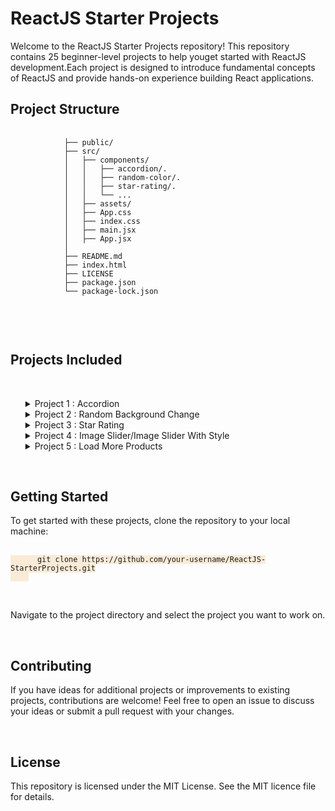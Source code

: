 <body>
    <h1>ReactJS Starter Projects</h1>
    Welcome to the ReactJS Starter Projects repository! This repository contains 25 beginner-level projects to help
    youget started with ReactJS development.Each project is
    designed to introduce fundamental concepts of ReactJS and provide hands-on experience building React applications.
    <h2>Project Structure</h2>
    <pre>
        <code>
            ├── public/
            ├── src/
            │   ├── components/
            │   │   ├── accordion/.
            │   │   ├── random-color/.
            │   │   ├── star-rating/.
            │   │   └── ...
            │   ├── assets/
            │   ├── App.css
            │   ├── index.css
            │   ├── main.jsx
            │   ├── App.jsx
            │   
            ├── README.md
            ├── index.html
            ├── LICENSE
            ├── package.json
            └── package-lock.json
        </code>
    </pre>
    <br>
    <h2>Projects Included</h2>
    <br>
    <ul>
        <details>
            <summary>Project 1 : Accordion
            </summary>
            <br>
            <p> <strong>Description:</strong> The Accordion component is a user interface element that allows users to
                expand and collapse content sections by clicking on the accordion titles.It provides both single and
                multiple selection modes, enabling users to select one or multiple items at a time.
                <br>
                <strong>Concepts:</strong>
                <br>
                <em>State Management:</em> Utilizing React's useState hook to manage the state of selected items
                (selected for single selection mode and multiple for multi-selection mode).
                <br>
                <em>Event Handling:</em> Handling click events on the accordion titles to toggle item selection and
                enable
                multi-selection mode.
                <br>
                <em>Conditional Rendering:</em> Dynamically rendering content sections based on the selected items and
                the current
                selection mode.
                <br>
                <em>Component Styling:</em> Applying CSS classes dynamically to style selected items and indicate their
                active state.
                <br>
                <em>Component Composition:</em> Structuring the Accordion component with reusable title and content
                sections,
                enhancing modularity and reusability.
            </p>
        </details>
        <details>
            <summary>Project 2 : Random Background Change
            </summary>
            <br>
            <p> <strong>Description:</strong> The project is a simple color generator built using React. It allows users
                to create random colors in either HEX or RGB format. Users can click buttons to switch between the color
                formats and generate random colors accordingly.
                <br>
                <strong>Concepts:</strong>The project utilizes React Hooks, such as `useState`, to manage state
                variables and control the behavior of the color generator. It employs event handling and dynamic styling
                to allow users to toggle between HEX and RGB color formats and generate random colors with visual
                feedback.
            </p>
        </details>
        <details>
            <summary>Project 3 : Star Rating
            </summary>
            <br>
            <p> <strong>Description:</strong>The StarRating component renders a star rating system where users can hover
                over stars to preview their rating before clicking to select. It dynamically updates star icons based on
                user interactions, offering a visually intuitive rating experience.
                <br>
                <strong>Concepts:</strong><em><br>State Management with React Hooks (useState):</em>The component
                employs useState to manage the current rating and hover states, enabling real-time updates to star
                appearances in response to user interactions.<br>
                <em>Event Handling:</em>Event handlers such as handleClick, handleMouseEnter, and handleMouseLeave are
                implemented to respond to user actions, facilitating the selection and preview of star ratings.
            </p>
        </details>
        <details>
            <summary>Project 4 : Image Slider/Image Slider With Style
            </summary>
            <br>
            <p> <strong>Description:</strong>The Image Slider app is a React component that displays a slideshow of
                images.
                It allows users to navigate through the images using left and right arrows or by clicking on thumbnails
                at
                the bottom.
                <br>
                <strong>Concepts:</strong><em><br>
                    Slideshow Navigation:</em> Users can move to the previous or next image using arrow buttons.<br>
                <em>Thumbnail Navigation:</em> Thumbnails below the slideshow provide an overview of all images.
                Clicking on
                a thumbnail switches to that image. <br>
                <em>Dynamic Styling:</em> Thumbnails and the main image change appearance to indicate the current
                selection.
                Responsive Design: The app adapts to different screen sizes for a consistent user experience.
            </p>
        </details>
        <details>
            <summary>Project 5 : Load More Products
            </summary>
            <br>
            <p> <strong>Description:</strong>TThe "Load More Data" app is a simple web application that fetches product
                data from an external API and displays it in a paginated manner. The app loads products in batches of 20
                and allows users to load more products dynamically by clicking on a "Load More Products" button.
                <br>
                <strong>Concepts:</strong><em><br>
                    State Management: </em> The app utilizes React's state management capabilities to keep track of
                various aspects of the application, such as loading status, fetched products, pagination count, and
                button disabling.<br>
                <em>Data Fetching:</em> It fetches product data from a remote API using the fetchProducts() function.
                This function is triggered when the component mounts and whenever the pagination count changes. The
                fetched data is then stored in the component's state. <br>
                <em>Pagination:</em> The app implements pagination logic by incrementing the pagination count each time
                the "Load More Products" button is clicked. This count is used to determine the offset for fetching the
                next batch of products from the API.
                <em>UI Rendering: </em> The fetched product data is rendered dynamically in the UI using JSX. Each
                product is displayed as a card containing an image and a title. The "Load More Products" button is
                conditionally disabled when the maximum number of products (100 in this case) is reached.
                <em>Loading Indicator:</em> During data fetching, a loading indicator is displayed to inform users that
                data is being retrieved from the server. Once the data is fetched and rendered, the loading indicator
                disappears.
            </p>
        </details>
    </ul>
    <br>
    <h2>Getting Started</h2>
    To get started with these projects, clone the repository to your local machine:
    <br>
    <pre>
    <code style="background-color: antiquewhite;">
      git clone https://github.com/your-username/ReactJS-StarterProjects.git
    </code>
</pre>
    <br>
    <p>Navigate to the project directory and select the project you want to work on.</p>
    <br>
    <h2>Contributing</h2>
    <p>If you have ideas for additional projects or improvements to existing projects, contributions are welcome! Feel
        free to open an issue to discuss your ideas or submit a pull request with your changes.</p>
    <br>
    <h2>License</h2>
    <p>This repository is licensed under the MIT License. See the MIT licence file for details.</p>

</body>